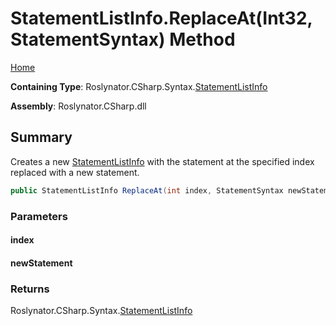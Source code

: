 <a name="_top"></a>

# StatementListInfo\.ReplaceAt\(Int32, StatementSyntax\) Method

[Home](../../../../../README.md#_top)

**Containing Type**: Roslynator\.CSharp\.Syntax\.[StatementListInfo](../README.md#_top)

**Assembly**: Roslynator\.CSharp\.dll

## Summary

Creates a new [StatementListInfo](../README.md#_top) with the statement at the specified index replaced with a new statement\.

```csharp
public StatementListInfo ReplaceAt(int index, StatementSyntax newStatement)
```

### Parameters

#### index

#### newStatement

### Returns

Roslynator\.CSharp\.Syntax\.[StatementListInfo](../README.md#_top)

